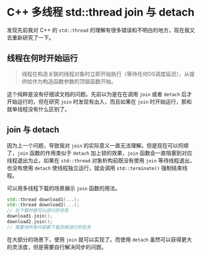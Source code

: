 <!---
createDate = 2020-08-07
tags = ["C++"]
--->

# C++ 多线程 std::thread join 与 detach

发现先前我对 C++ 的 `std::thread` 的理解有很多错误和不明白的地方，现在我又去重新研究了一下。

## 线程在何时开始运行

> 线程在构造关联的线程对象时立即开始执行（等待任何OS调度延迟），从提供给作为构造函数参数的顶层函数开始。

这个纯粹是没有仔细读文档的问题。先前以为是在在调用 `join` 或者 `detach` 后才开始运行的，但在研究 `join` 时发现有出入，而且如果在 `join` 时开始运行，那和就单线程没有什么区别了。

## join 与 detach

因为上一个问题，导致我对 `join` 的实际意义一直无法理解。但是现在可以捋顺了，`join` 函数的作用类似于 `detach` 加上锁的效果，`join` 函数会一直阻塞到对应线程退出为止。如果在 `std::thread` 对象析构前既没有使用 `join` 等待线程退出，也没有使用 `detach` 使线程独立运行，就会调用 `std::terminate()` 强制结束线程。

可以用多线程下载的场景展示 `join` 函数的用法。

```c++
std::thread download1(...);
std::thread download2(...);
// 在下载时就可以进行的任务
download1.join();
download2.join();
// 需要待所有内容都下载完再进行的任务
```

在大部分的场景下，使用 `join` 就可以实现了。而使用 `detach` 虽然可以获得更大的灵活度，但是需要自行解决同步的问题。